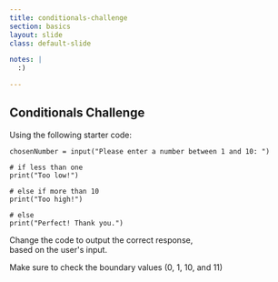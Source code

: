 ```yaml
---
title: conditionals-challenge
section: basics
layout: slide
class: default-slide

notes: |
  :)

---
```


## Conditionals Challenge

Using the following starter code:

	chosenNumber = input("Please enter a number between 1 and 10: ")

	# if less than one
	print("Too low!")

	# else if more than 10
	print("Too high!")

	# else
	print("Perfect! Thank you.")

Change the code to output the correct response,<br>
based on the user's input.

Make sure to check the boundary values (0, 1, 10, and 11)